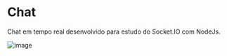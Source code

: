 # Chat
Chat em tempo real desenvolvido para estudo do Socket.IO com NodeJs.

![image](https://user-images.githubusercontent.com/72868220/208177931-220b34ac-624c-4b65-a364-f8d5defa9a4f.png)

